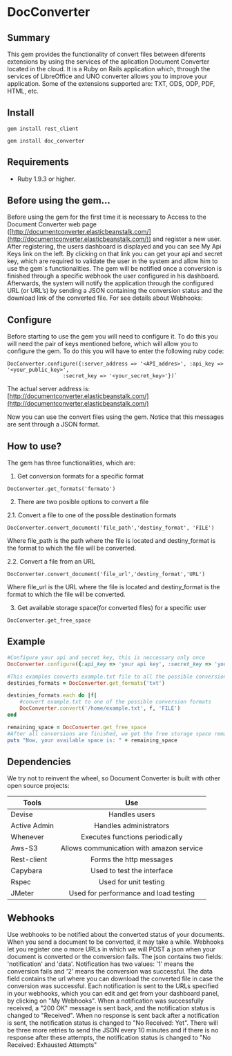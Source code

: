 # DocConverter

## Summary

This gem provides the functionality of convert files between diferents extensions by using the services of the aplication Document Converter located in the cloud.
It is a Ruby on Rails application which, through the services of LibreOffice and UNO converter allows you to improve your application.
Some of the extensions supported are: TXT, ODS, ODP, PDF, HTML, etc.

## Install

`gem install rest_client`

`gem install doc_converter`

## Requirements

* Ruby 1.9.3 or higher.

## Before using the gem…

Before using the gem for the first time it is necessary to Access to the Document Converter web page ([http://documentconverter.elasticbeanstalk.com/](http://documentconverter.elasticbeanstalk.com/)) and register a new user. After registering, the users dashboard is displayed and you can see My Api Keys link on the left. By clicking on that link you can get your api and secret key, which are required to validate the user in the system and allow him to use the gem´s functionalities.
The gem will be notified once a conversion is finished through a specific webhook the user configured in his dashboard. Afterwards, the system will notify the application through the configured URL (or URL’s) by sending a JSON containing the conversion status and the download link of the converted file.
For see details about Webhooks: 

## Configure

Before starting to use the gem you will need to configure it. To do this you will need the pair of keys mentioned before, which will allow you to configure the gem.
To do this you will have to enter the following ruby code:

```
DocConverter.configure({:server_address => '<API_addres>', :api_key => '<your_public_key>', 
                  :secret_key => '<your_secret_key>'})`
```

The actual server address is:  [http://documentconverter.elasticbeanstalk.com/](http://documentconverter.elasticbeanstalk.com/)

Now you can use the convert files using the gem.
Notice that this messages are sent through a JSON format.  
 
## How to use?

The gem has three functionalities, which are:

1.  Get conversion formats for a specific format

 `DocConverter.get_formats('formato')`

2.  There are two posible options to convert a file

  2.1. Convert a file to one of the possible destination formats 

 `DocConverter.convert_document('file_path','destiny_format', 'FILE')`

 Where file_path is the path where the file is located and destiny_format is the format to which the file                  will be converted.

  2.2. Convert a file from an URL

 `DocConverter.convert_document('file_url','destiny_format','URL')`

  Where file_url is the URL where the file is located and destiny_format is the format to which the file      will be converted.

3.  Get available storage space(for converted files) for a specific user

 `DocConverter.get_free_space`


## Example

```ruby
#Configure your api and secret key, this is neccessary only once
DocConverter.configure({:api_key => 'your api key', :secret_key => 'your secret key'})

#This examples converts example.txt file to all the possible conversions formats
destinies_formats = DocConverter.get_formats('txt')

destinies_formats.each do |f|
    #convert example.txt to one of the possible conversion formats
    DocConverter.convert('/home/example.txt', f, 'FILE')
end

remaining_space = DocConverter.get_free_space
#After all conversions are finished, we get the free storage space remaining
puts "Now, your available space is: " + remaining_space

```

## Dependencies
We try not to reinvent the wheel, so Document Converter is built with other open source projects:

| Tools	               | Use                                       |
| -------------------- |:-----------------------------------------:| 
| Devise	       | Handles users                             |
| Active Admin	       | Handles administrators                    |
| Whenever	       | Executes functions periodically           |
| Aws-S3	       | Allows communication with amazon service  | 
| Rest-client	       | Forms the http messages                   |
| Capybara	       | Used to test the interface                |
| Rspec	               | Used for unit testing                     |
| JMeter	       | Used for performance and load testing     |


## Webhooks

Use webhooks to be notified about the converted status of your documents. When you send a document to be converted, it may take a while. Webhooks let you register one o more URLs in which we will POST a json when your document is converted or the conversion fails. The json contains two fields: 'notification' and 'data'. Notification has two values: '1' means the conversion fails and '2' means the conversion was successful. The data field contains the url where you can download the converted file in case the conversion was successful. Each notification is sent to the URLs specified in your webhooks, which you can edit and get from your dashboard panel, by clicking on "My Webhooks". When a notification was successfully received, a "200 OK" message is sent back, and the notification status is changed to "Received". When no response is sent back after a notification is sent, the notification status is changed to "No Received: Yet". There will be three more retries to send the JSON every 10 minutes and if there is no response after these attempts, the notification status is changed to "No Received: Exhausted Attempts"
